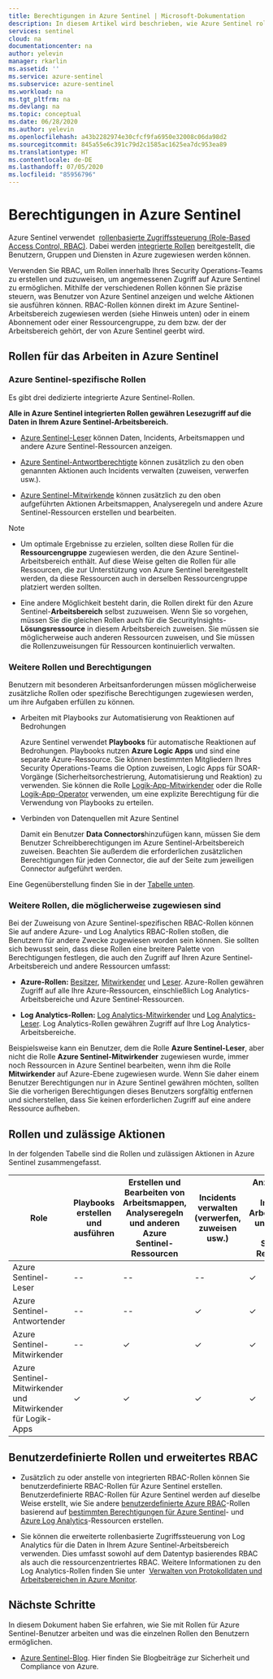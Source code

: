 ```yaml
---
title: Berechtigungen in Azure Sentinel | Microsoft-Dokumentation
description: In diesem Artikel wird beschrieben, wie Azure Sentinel rollenbasierte Zugriffssteuerung zum Zuweisen von Berechtigungen für Benutzer verwendet und die zulässigen Aktionen für jede Rolle identifiziert.
services: sentinel
cloud: na
documentationcenter: na
author: yelevin
manager: rkarlin
ms.assetid: ''
ms.service: azure-sentinel
ms.subservice: azure-sentinel
ms.workload: na
ms.tgt_pltfrm: na
ms.devlang: na
ms.topic: conceptual
ms.date: 06/28/2020
ms.author: yelevin
ms.openlocfilehash: a43b2282974e30cfcf9fa6950e32008c06da98d2
ms.sourcegitcommit: 845a55e6c391c79d2c1585ac1625ea7dc953ea89
ms.translationtype: HT
ms.contentlocale: de-DE
ms.lasthandoff: 07/05/2020
ms.locfileid: "85956796"
---
```

# <a name="permissions-in-azure-sentinel"></a>Berechtigungen in Azure Sentinel

Azure Sentinel verwendet  [rollenbasierte Zugriffssteuerung (Role-Based Access Control, RBAC)](../role-based-access-control/role-assignments-portal.md). Dabei werden [integrierte Rollen](../role-based-access-control/built-in-roles.md) bereitgestellt, die Benutzern, Gruppen und Diensten in Azure zugewiesen werden können.

Verwenden Sie RBAC, um Rollen innerhalb Ihres Security Operations-Teams zu erstellen und zuzuweisen, um angemessenen Zugriff auf Azure Sentinel zu ermöglichen. Mithilfe der verschiedenen Rollen können Sie präzise steuern, was Benutzer von Azure Sentinel anzeigen und welche Aktionen sie ausführen können. RBAC-Rollen können direkt im Azure Sentinel-Arbeitsbereich zugewiesen werden (siehe Hinweis unten) oder in einem Abonnement oder einer Ressourcengruppe, zu dem bzw. der der Arbeitsbereich gehört, der von Azure Sentinel geerbt wird.

## <a name="roles-for-working-in-azure-sentinel"></a>Rollen für das Arbeiten in Azure Sentinel

### <a name="azure-sentinel-specific-roles"></a>Azure Sentinel-spezifische Rollen

Es gibt drei dedizierte integrierte Azure Sentinel-Rollen.

**Alle in Azure Sentinel integrierten Rollen gewähren Lesezugriff auf die Daten in Ihrem Azure Sentinel-Arbeitsbereich.**

- [Azure Sentinel-Leser](../role-based-access-control/built-in-roles.md#azure-sentinel-reader) können Daten, Incidents, Arbeitsmappen und andere Azure Sentinel-Ressourcen anzeigen.

- [Azure Sentinel-Antwortberechtigte](../role-based-access-control/built-in-roles.md#azure-sentinel-responder) können zusätzlich zu den oben genannten Aktionen auch Incidents verwalten (zuweisen, verwerfen usw.).

- [Azure Sentinel-Mitwirkende](../role-based-access-control/built-in-roles.md#azure-sentinel-contributor) können zusätzlich zu den oben aufgeführten Aktionen Arbeitsmappen, Analyseregeln und andere Azure Sentinel-Ressourcen erstellen und bearbeiten.

> [!NOTE]
>
> - Um optimale Ergebnisse zu erzielen, sollten diese Rollen für die **Ressourcengruppe** zugewiesen werden, die den Azure Sentinel-Arbeitsbereich enthält. Auf diese Weise gelten die Rollen für alle Ressourcen, die zur Unterstützung von Azure Sentinel bereitgestellt werden, da diese Ressourcen auch in derselben Ressourcengruppe platziert werden sollten.
>
> - Eine andere Möglichkeit besteht darin, die Rollen direkt für den Azure Sentinel-**Arbeitsbereich** selbst zuzuweisen. Wenn Sie so vorgehen, müssen Sie die gleichen Rollen auch für die SecurityInsights-**Lösungsressource** in diesem Arbeitsbereich zuweisen. Sie müssen sie möglicherweise auch anderen Ressourcen zuweisen, und Sie müssen die Rollenzuweisungen für Ressourcen kontinuierlich verwalten.

### <a name="additional-roles-and-permissions"></a>Weitere Rollen und Berechtigungen

Benutzern mit besonderen Arbeitsanforderungen müssen möglicherweise zusätzliche Rollen oder spezifische Berechtigungen zugewiesen werden, um ihre Aufgaben erfüllen zu können.

- Arbeiten mit Playbooks zur Automatisierung von Reaktionen auf Bedrohungen

    Azure Sentinel verwendet **Playbooks** für automatische Reaktionen auf Bedrohungen. Playbooks nutzen **Azure Logic Apps** und sind eine separate Azure-Ressource. Sie können bestimmten Mitgliedern Ihres Security Operations-Teams die Option zuweisen, Logic Apps für SOAR-Vorgänge (Sicherheitsorchestrierung, Automatisierung und Reaktion) zu verwenden. Sie können die Rolle [Logik-App-Mitwirkender](../role-based-access-control/built-in-roles.md#logic-app-contributor) oder die Rolle [Logik-App-Operator](../role-based-access-control/built-in-roles.md#logic-app-operator) verwenden, um eine explizite Berechtigung für die Verwendung von Playbooks zu erteilen.

- Verbinden von Datenquellen mit Azure Sentinel

    Damit ein Benutzer **Data Connectors**hinzufügen kann, müssen Sie dem Benutzer Schreibberechtigungen im Azure Sentinel-Arbeitsbereich zuweisen. Beachten Sie außerdem die erforderlichen zusätzlichen Berechtigungen für jeden Connector, die auf der Seite zum jeweiligen Connector aufgeführt werden.

Eine Gegenüberstellung finden Sie in der [Tabelle unten](#roles-and-allowed-actions).

### <a name="other-roles-you-might-see-assigned"></a>Weitere Rollen, die möglicherweise zugewiesen sind

Bei der Zuweisung von Azure Sentinel-spezifischen RBAC-Rollen können Sie auf andere Azure- und Log Analytics RBAC-Rollen stoßen, die Benutzern für andere Zwecke zugewiesen worden sein können. Sie sollten sich bewusst sein, dass diese Rollen eine breitere Palette von Berechtigungen festlegen, die auch den Zugriff auf Ihren Azure Sentinel-Arbeitsbereich und andere Ressourcen umfasst:

- **Azure-Rollen:** [Besitzer](../role-based-access-control/built-in-roles.md#owner), [Mitwirkender](../role-based-access-control/built-in-roles.md#contributor) und [Leser](../role-based-access-control/built-in-roles.md#reader). Azure-Rollen gewähren Zugriff auf alle Ihre Azure-Ressourcen, einschließlich Log Analytics-Arbeitsbereiche und Azure Sentinel-Ressourcen.

- **Log Analytics-Rollen:** [Log Analytics-Mitwirkender](../role-based-access-control/built-in-roles.md#log-analytics-contributor) und [Log Analytics-Leser](../role-based-access-control/built-in-roles.md#log-analytics-reader). Log Analytics-Rollen gewähren Zugriff auf Ihre Log Analytics-Arbeitsbereiche. 

Beispielsweise kann ein Benutzer, dem die Rolle **Azure Sentinel-Leser**, aber nicht die Rolle **Azure Sentinel-Mitwirkender** zugewiesen wurde, immer noch Ressourcen in Azure Sentinel bearbeiten, wenn ihm die Rolle **Mitwirkender** auf Azure-Ebene zugewiesen wurde. Wenn Sie daher einem Benutzer Berechtigungen nur in Azure Sentinel gewähren möchten, sollten Sie die vorherigen Berechtigungen dieses Benutzers sorgfältig entfernen und sicherstellen, dass Sie keinen erforderlichen Zugriff auf eine andere Ressource aufheben.

## <a name="roles-and-allowed-actions"></a>Rollen und zulässige Aktionen

In der folgenden Tabelle sind die Rollen und zulässigen Aktionen in Azure Sentinel zusammengefasst. 

| Role | Playbooks erstellen und ausführen| Erstellen und Bearbeiten von Arbeitsmappen, Analyseregeln und anderen Azure Sentinel-Ressourcen | Incidents verwalten (verwerfen, zuweisen usw.) | Anzeigen von Daten, Incidents, Arbeitsmappen und anderen Azure Sentinel-Ressourcen |
|---|---|---|---|---|
| Azure Sentinel-Leser | -- | -- | -- | &#10003; |
| Azure Sentinel-Antwortender | -- | -- | &#10003; | &#10003; |
| Azure Sentinel-Mitwirkender | -- | &#10003; | &#10003; | &#10003; |
| Azure Sentinel-Mitwirkender und Mitwirkender für Logik-Apps | &#10003; | &#10003; | &#10003; | &#10003; |

## <a name="custom-roles-and-advanced-rbac"></a>Benutzerdefinierte Rollen und erweitertes RBAC

- Zusätzlich zu oder anstelle von integrierten RBAC-Rollen können Sie benutzerdefinierte RBAC-Rollen für Azure Sentinel erstellen. Benutzerdefinierte RBAC-Rollen für Azure Sentinel werden auf dieselbe Weise erstellt, wie Sie andere [benutzerdefinierte Azure RBAC](../role-based-access-control/custom-roles-rest.md#create-a-custom-role)-Rollen basierend auf [bestimmten Berechtigungen für Azure Sentinel](../role-based-access-control/resource-provider-operations.md#microsoftsecurityinsights)- und [Azure Log Analytics](../role-based-access-control/resource-provider-operations.md#microsoftoperationalinsights)-Ressourcen erstellen.

- Sie können die erweiterte rollenbasierte Zugriffssteuerung von Log Analytics für die Daten in Ihrem Azure Sentinel-Arbeitsbereich verwenden. Dies umfasst sowohl auf dem Datentyp basierendes RBAC als auch die ressourcenzentriertes RBAC. Weitere Informationen zu den Log Analytics-Rollen finden Sie unter  [Verwalten von Protokolldaten und Arbeitsbereichen in Azure Monitor](../azure-monitor/platform/manage-access.md#manage-access-using-workspace-permissions).

## <a name="next-steps"></a>Nächste Schritte

In diesem Dokument haben Sie erfahren, wie Sie mit Rollen für Azure Sentinel-Benutzer arbeiten und was die einzelnen Rollen den Benutzern ermöglichen.

* [Azure Sentinel-Blog](https://aka.ms/azuresentinelblog). Hier finden Sie Blogbeiträge zur Sicherheit und Compliance von Azure.
